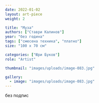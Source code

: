 ```yaml
---
date: 2022-01-02
layout: art-piece
weight: 2

title: "Муза"
authors: ["Ставри Калинов"]
year: "без година"
tags: ["смесена техника", "платно"]
size: "100 х 70 см"

categories: ["Юри Буков"]
role: "Artist"

thumbnail: "images/uploads/image-083.jpg"

gallery:
  - image: "images/uploads/image-083.jpg"
---
```

без подпис

